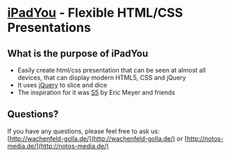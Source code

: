 [iPadYou](http://ipadyou.de/) - Flexible HTML/CSS Presentations
================================

What is the purpose of iPadYou
---------------------------------------
* Easily create html/css presentation that can be seen at almost all devices, that can display modern HTML5, CSS and jQuery
* It uses [jQuery](http://jquery.com/) to slice and dice
* The inspiration for it was [S5](http://meyerweb.com/eric/tools/s5/) by Eric Meyer and friends

Questions?
----------

If you have any questions, please feel free to ask us:  
[http://wachenfeld-golla.de/](http://wachenfeld-golla.de/)
or
[http://notos-media.de/](http://notos-media.de/)
